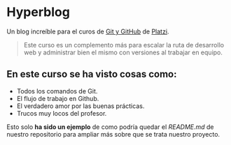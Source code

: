 # Hyperblog
Un blog increíble para el curos de [Git y GitHub](https://platzi.com/cursos/github) de [Platzi](https://platzi.com/).
> Este curso es un complemento más para escalar la ruta de desarrollo web y administrar bien el mismo con versiones al trabajar en equipo.

## En este curso se ha visto cosas como:
* Todos los comandos de Git.
* El flujo de trabajo en Github.
* El verdadero amor por las buenas prácticas.
* Trucos muy locos del profesor.

Esto solo **ha sido un ejemplo** de como podría quedar el _README.md_ de nuestro repositorio para ampliar más sobre que se trata nuestro proyecto.